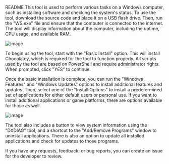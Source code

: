 README
This tool is used to perform various tasks on a Windows computer, such as installing software and checking the system's status. To use the tool, download the source code and place it on a USB flash drive. Then, run the "WS.exe" file and ensure that the computer is connected to the internet. The tool will display information about the computer, including the uptime, CPU usage, and available RAM.

![image](https://user-images.githubusercontent.com/100957521/210652149-5e244d5a-1708-42be-a16a-20700d62a1ff.png)


To begin using the tool, start with the "Basic Install" option. This will install Chocolatey, which is required for the tool to function properly. All scripts used by the tool are based on PowerShell and require administrator rights. When prompted, click "YES" to continue.

Once the basic installation is complete, you can run the "Windows Features" and "Windows Updates" options to install additional features and updates. Then, select one of the "Install Options" to install a predetermined set of applications for either default users or personal use. If you want to install additional applications or game platforms, there are options available for those as well.

![image](https://user-images.githubusercontent.com/100957521/195974638-bbcbcc7e-ce95-460d-9c4b-c231dc336b30.png)

The tool also includes a button to view system information using the "DXDIAG" tool, and a shortcut to the "Add/Remove Programs" window to uninstall applications. There is also an option to update all installed applications and check for updates to those programs.

If you have any requests, feedback, or bug reports, you can create an issue for the developer to review.
